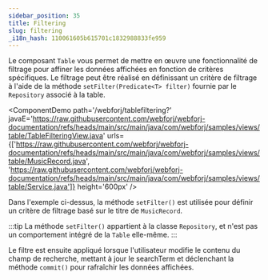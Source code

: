```yaml
---
sidebar_position: 35
title: Filtering
slug: filtering
_i18n_hash: 110061605b615701c1832988833fe959
---
```

Le composant `Table` vous permet de mettre en œuvre une fonctionnalité de filtrage pour affiner les données affichées en fonction de critères spécifiques. Le filtrage peut être réalisé en définissant un critère de filtrage à l'aide de la méthode `setFilter(Predicate<T> filter)` fournie par le `Repository` associé à la table.

<ComponentDemo
path='/webforj/tablefiltering?' 
javaE='https://raw.githubusercontent.com/webforj/webforj-documentation/refs/heads/main/src/main/java/com/webforj/samples/views/table/TableFilteringView.java'
urls={['https://raw.githubusercontent.com/webforj/webforj-documentation/refs/heads/main/src/main/java/com/webforj/samples/views/table/MusicRecord.java', 
'https://raw.githubusercontent.com/webforj/webforj-documentation/refs/heads/main/src/main/java/com/webforj/samples/views/table/Service.java']}
height='600px'
/>

Dans l'exemple ci-dessus, la méthode `setFilter()` est utilisée pour définir un critère de filtrage basé sur le titre de `MusicRecord`. 

:::tip
La méthode `setFilter()` appartient à la classe `Repository`, et n'est pas un comportement intégré de la `Table` elle-même.
:::

Le filtre est ensuite appliqué lorsque l'utilisateur modifie le contenu du champ de recherche, mettant à jour le searchTerm et déclenchant la méthode `commit()` pour rafraîchir les données affichées.
